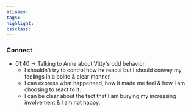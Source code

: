 ```yaml
---
aliases:  
tags:
highlight:  
cssclass:
---
```


### Connect
- 01:40 → Talking to Anne about Vitty's odd behavior.
	- I shouldn't try to control how he reacts but I should convey my feelings in a polite & clear manner.
	- I can express what happeneed, how it made me feel & how I am choosing to react to it.
	- I can be clear about the fact that I am burying my increasing involvement & I am not happy. 
